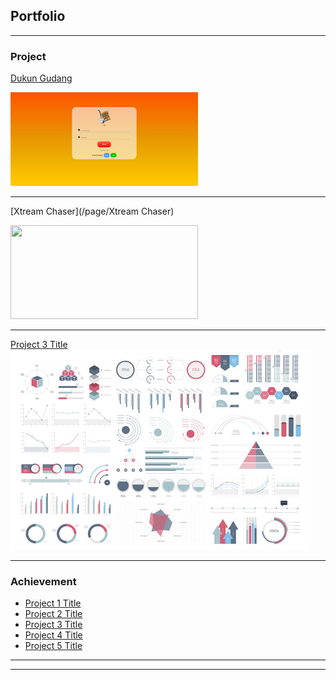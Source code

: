 ## Portfolio

---

### Project

[Dukun Gudang](page/dukungudang)
<p><img src="images/dukungudanghome.JPG?raw=true" width="300" height="150"></p>

---
[Xtream Chaser](/page/Xtream Chaser)
<p><img src="images/dXtreamchase.jpg?raw=true" width="300" height="150"/></p>

---
[Project 3 Title](http://example.com/)
<img src="images/dummy_thumbnail.jpg?raw=true"/>

---

### Achievement

- [Project 1 Title](http://example.com/)
- [Project 2 Title](http://example.com/)
- [Project 3 Title](http://example.com/)
- [Project 4 Title](http://example.com/)
- [Project 5 Title](http://example.com/)

---




---
